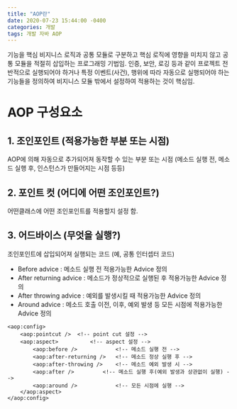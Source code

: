 ```yaml
---
title: "AOP란"
date: 2020-07-23 15:44:00 -0400
categories: 개발
tags: 개발 자바 AOP
---
```


기능을 핵심 비지니스 로직과 공통 모듈로 구분하고 핵심 로직에 영향을 미치지 않고 공통 모듈을 적절히 삽입하는 프로그래밍 기법임.
인증, 보안, 로깅 등과 같이 프로젝트 전반적으로 실행되어야 하거나 특정 이벤트(사건), 행위에 따라 자동으로 실행되어야 하는 기능들을 정의하여 비지니스 모듈 밖에서 설정하여 적용하는 것이 핵심임.

# AOP 구성요소

## 1. 조인포인트 (적용가능한 부분 또는 시점)

AOP에 의해 자동으로 추가되어져 동작할 수 있는 부분 또는 시점 (메소드 실행 전, 메소드 실행 후, 인스턴스가 만들어지는 시점 등등)

## 2. 포인트 컷 (어디에 어떤 조인포인트?)

어떤클래스에 어떤 조인포인트를 적용할지 설정 함.

## 3. 어드바이스 (무엇을 실행?)

조인포인트에 삽입되어져 실행되는 코드 (예, 공통 인터셉터 코드)

- Before advice : 메소드 실행 전 적용가능한 Advice 정의
- After returning advice : 메소드가 정상적으로 실행된 후 적용가능한 Advice 정의
- After throwing advice : 예외를 발생시킬 때 적용가능한 Advice 정의
- Around advice : 메소드 호출 이전, 이후, 예외 발생 등 모든 시점에 적용가능한 Advice 정의

```
<aop:config>
    <aop:pointcut />  <!-- point cut 설정 -->
    <aop:aspect>          <!-- aspect 설정 -->
        <aop:before />            <!-- 메소드 실행 전 -->
        <aop:after-returning />   <!-- 메소드 정상 실행 후 -->
        <aop:after-throwing />    <!-- 메소드 예외 발생 시 -->
        <aop:after />         <!-- 메소드 실행 후(예외 발생과 상관없이 실행) -->
        <aop:around />            <!-- 모든 시점에 실행 -->
    </aop:aspect>
</aop:config>
```
